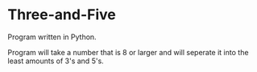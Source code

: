# Three-and-Five

Program written in Python.

Program will take a number that is 8 or larger and will seperate it into the least amounts of 3's and 5's.
